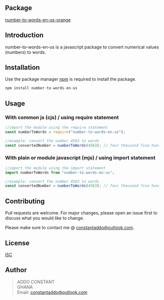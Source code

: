 ## Package

[number-to-words-en-us-orange ](https://www.npmjs.com/package/number-to-words-en-us)

## Introduction

number-to-words-en-us is a javascript package to convert numerical values (numbers) to words.

## Installation

Use the package manager [npm](https://registry.npmjs.org/) is required to install the package.

```js
npm install number-to-words-en-us
```

## Usage

### With common js (cjs) / using require statement

```js
//import the module using the require statement
const numberToWords = require("number-to-words-en-us");

//example- convert the number 4563 to words
const convertedNumber = numberToWords(4563); // four thousand five hundred and sixty three
```

### With plain or module javascript (mjs) / using import statement

```js
//import the module using the import statement
import numberToWords from "number-to-words-en-us";

//example- convert the number 4563 to words
const convertedNumber = numberToWords(4563); // four thousand five hundred and sixty three
```

## Contributing

Pull requests are welcome. For major changes, please open an issue first
to discuss what you would like to change.

Please make sure to contact me @ constantaddo@outlook.com.

## License

[ISC](https://choosealicense.com/licenses/isc/)

## Author

> ADDO CONSTANT\
> GHANA\
> Email: constantaddo@outlook.com

